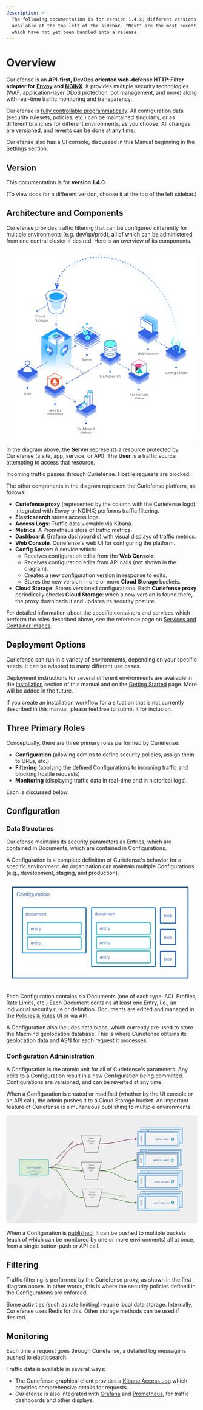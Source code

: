 ```yaml
---
description: >-
  The following documentation is for version 1.4.x; different versions are
  available at the top left of the sidebar. "Next" are the most recent changes
  which have not yet been bundled into a release.
---
```


# Overview

Curiefense is an **API-first, DevOps oriented web-defense HTTP-Filter** **adapter for** [**Envoy**](https://www.envoyproxy.io/) **and** [**NGINX**](https://nginx.org/en/). It provides multiple security technologies \(WAF, application-layer DDoS protection, bot management, and more\) along with real-time traffic monitoring and transparency.

Curiefense is [fully controllable programmatically](settings/api/). All configuration data \(security rulesets, policies, etc.\) can be maintained singularly, or as different branches for different environments, as you choose. All changes are versioned, and reverts can be done at any time.

Curiefense also has a UI console, discussed in this Manual beginning in the [Settings](settings/policies-rules/) section. 

## Version

This documentation is for **version 1.4.0.**

\(To view docs for a different version, choose it at the top of the left sidebar.\)

## Architecture and Components

Curiefense provides traffic filtering that can be configured differently for multiple environments \(e.g. dev/qa/prod\), all of which can be administered from one central cluster if desired. Here is an overview of its components.

![Curiefense Components -- Flow and Relations](.gitbook/assets/isometric-services.png)

In the diagram above, the **Server** represents a resource protected by Curiefense \(a site, app, service, or API\). The **User** is a traffic source attempting to access that resource. 

Incoming traffic passes through Curiefense. Hostile requests are blocked.

The other components in the diagram represent the Curiefense platform, as follows:

* **Curiefense proxy** \(represented by the column with the Curiefense logo\): Integrated with Envoy or NGINX; performs traffic filtering. 
* **Elasticsearch** stores access logs.
* **Access Logs**: Traffic data viewable via Kibana.
* **Metrics**. A Prometheus store of traffic metrics.
* **Dashboard**. Grafana dashboard\(s\) with visual displays of traffic metrics.
* **Web Console**. Curiefense's web UI for configuring the platform.
* **Config Server:** A service which:
  * Receives configuration edits from the **Web Console.**
  * Receives configuration edits from API calls \(not shown in the diagram\).
  * Creates a new configuration version in response to edits.
  * Stores the new version in one or more **Cloud Storage** buckets.
* **Cloud Storage**: Stores versioned configurations. Each **Curiefense proxy** periodically checks **Cloud Storage**: when a new version is found there, the proxy downloads it and updates its security posture.

For detailed information about the specific containers and services which perform the roles described above, see the reference page on [Services and Container Images](reference/services-container-images.md).

## Deployment Options

Curiefense can run in a variety of environments, depending on your specific needs. It can be adapted to many different use cases. 

Deployment instructions for several different environments are available in the [Installation](installation/deployment-first-steps/) section of this manual and on the [Getting Started](installation/getting-started-with-curiefense.md) page. More will be added in the future.

If you create an installation workflow for a situation that is not currently described in this manual, please feel free to submit it for inclusion.

## Three Primary Roles

Conceptually, there are three primary roles performed by Curiefense:

* **Configuration** \(allowing admins to define security policies, assign them to URLs, etc.\)
* **Filtering** \(applying the defined Configurations to incoming traffic and blocking hostile requests\)
* **Monitoring** \(displaying traffic data in real-time and in historical logs\).

Each is discussed below.

## Configuration

### Data Structures

Curiefense maintains its security parameters as Entries, which are contained in Documents, which are contained in Configurations.

A Configuration is a complete definition of Curiefense's behavior for a specific environment. An organization can maintain multiple Configurations \(e.g., development, staging, and production\).

![](.gitbook/assets/data-structures%20%281%29.png)

Each Configuration contains six Documents \(one of each type: ACL Profiles, Rate Limits, etc.\) Each Document contains at least one Entry, i.e., an individual security rule or definition. Documents are edited and managed in the [Policies & Rules](settings/policies-rules/) UI or via API.

A Configuration also includes data blobs, which currently are used to store the Maxmind geolocation database. This is where Curiefense obtains its geolocation data and ASN for each request it processes.

### Configuration Administration

A Configuration is the atomic unit for all of Curiefense's parameters. Any edits to a Configuration result in a new Configuration being committed. Configurations are versioned, and can be reverted at any time.

When a Configuration is created or modified \(whether by the UI console or an API call\), the admin pushes it to a Cloud Storage bucket. An important feature of Curiefense is simultaneous publishing to multiple environments. 

![](.gitbook/assets/architecture-multiple-buckets.png)

When a Configuration is [published](settings/publish-changes.md), it can be pushed to multiple buckets \(each of which can be monitored by one or more environments\) all at once, from a single button-push or API call.

## Filtering

Traffic filtering is performed by the Curiefense proxy, as shown in the first diagram above. In other words, this is where the security policies defined in the Configurations are enforced.

Some activities \(such as rate limiting\) require local data storage. Internally, Curiefense uses Redis for this. Other storage methods can be used if desired.

## Monitoring

Each time a request goes through Curiefense, a detailed log message is pushed to elasticsearch.

Traffic data is available in several ways:

* The Curiefense graphical client provides a [Kibana Access Log](analytics/kibana.md) which provides comprehensive details for requests.
* Curiefense is also integrated with [Grafana](https://github.com/grafana/grafana) and [Prometheus](https://github.com/prometheus/prometheus), for traffic dashboards and other displays.

